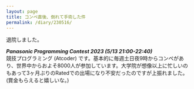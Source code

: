 ```yaml
---
layout: page
title: コンペ直後、倒れて手術した件
permalink: /diary/230516/
---
```


退院しました。

***Panasonic Programming Contest 2023 (5/13 21:00-22:40)*** <br>
競技プログラミング (Atcoder) です。基本的に毎週土日夜9時からコンペがあり、世界中からおよそ8000人が参加しています。大学院が想像以上に忙しいのもあって3ヶ月ぶりのRatedでの出場になり不安だったのですが上振れました。(賞金もらえると嬉しいな。)





